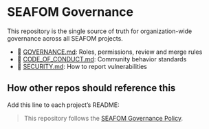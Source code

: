 # SEAFOM Governance

This repository is the single source of truth for organization-wide governance across all SEAFOM projects.

- 📘 [GOVERNANCE.md](./GOVERNANCE.md): Roles, permissions, review and merge rules
- 🤝 [CODE_OF_CONDUCT.md](./CODE_OF_CONDUCT.md): Community behavior standards
- 🔐 [SECURITY.md](./SECURITY.md): How to report vulnerabilities

## How other repos should reference this
Add this line to each project’s README:

> This repository follows the [SEAFOM Governance Policy](https://github.com/SEAFOM-Fiber-Optic-Monitoring-Group/governance/blob/main/GOVERNANCE.md).
